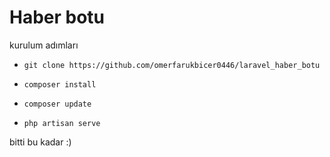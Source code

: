# Haber botu

kurulum adımları
- `git clone https://github.com/omerfarukbicer0446/laravel_haber_botu`

- `composer install`

- `composer update`

- `php artisan serve`


bitti bu kadar :)
